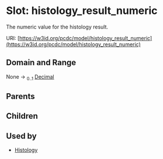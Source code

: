 
# Slot: histology_result_numeric


The numeric value for the histology result.

URI: [https://w3id.org/pcdc/model/histology_result_numeric](https://w3id.org/pcdc/model/histology_result_numeric)


## Domain and Range

None &#8594;  <sub>0..1</sub> [Decimal](types/Decimal.md)

## Parents


## Children


## Used by

 * [Histology](Histology.md)
